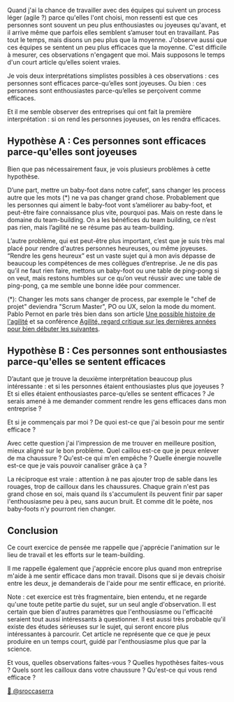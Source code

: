 Quand j'ai la chance de travailler avec des équipes qui suivent un process
léger (agile ?) parce qu'elles l'ont choisi, mon ressenti est que ces personnes
sont souvent un peu plus enthousiastes ou joyeuses qu'avant, et il arrive même
que parfois elles semblent s’amuser tout en travaillant. Pas tout le temps,
mais disons un peu plus que la moyenne. J'observe aussi que ces équipes se
sentent un peu plus efficaces que la moyenne. C'est difficile à mesurer, ces
observations n'engagent que moi. Mais supposons le temps d'un court article
qu’elles soient vraies.

Je vois deux interprétations simplistes possibles à ces observations : ces
personnes sont efficaces parce-qu’elles sont joyeuses. Ou bien : ces personnes
sont enthousiastes parce-qu’elles se perçoivent comme efficaces.

Et il me semble observer des entreprises qui ont fait la première
interprétation : si on rend les personnes joyeuses, on les rendra efficaces.

## Hypothèse A : Ces personnes sont efficaces parce-qu'elles sont joyeuses

Bien que pas nécessairement faux, je vois plusieurs problèmes à cette
hypothèse.

D’une part, mettre un baby-foot dans notre cafet’, sans changer les process
autre que les mots (\*) ne va pas changer grand chose. Probablement que les
personnes qui aiment le baby-foot vont s’améliorer au baby-foot, et peut-être
faire connaissance plus vite, pourquoi pas. Mais on reste dans le domaine du
team-building. On a les bénéfices du team building, ce n’est pas rien, mais
l’agilité ne se résume pas au team-building.

L’autre problème, qui est peut-être plus important, c’est que je suis très mal
placé pour rendre d'autres personnes heureuses, ou même joyeuses. “Rendre les
gens heureux” est un vaste sujet qui à mon avis dépasse de beaucoup les
compétences de mes collègues d’entreprise. Je ne dis pas qu’il ne faut rien
faire, mettons un baby-foot ou une table de ping-pong si on veut, mais restons
humbles sur ce qu’on veut réussir avec une table de ping-pong, ça me semble une
bonne idée pour commencer.

(\*): Changer les mots sans changer de process, par exemple le "chef de projet"
deviendra "Scrum Master", PO ou UX, selon la mode du moment. Pablo Pernot en
parle très bien dans son article [Une possible histoire de l'agilité][h] et sa
conférence [Agilité, regard critique sur les dernières années pour bien débuter
les suivantes][r].

## Hypothèse B : Ces personnes sont enthousiastes parce-qu'elles se sentent efficaces

D’autant que je trouve la deuxième interprétation beaucoup plus intéressante :
et si les personnes étaient enthousiastes plus que joyeuses ? Et si elles
étaient enthousiastes parce-qu’elles se sentent efficaces ? Je serais amené à
me demander comment rendre les gens efficaces dans mon entreprise ?

Et si je commençais par moi ? De quoi est-ce que j'ai besoin pour me sentir
efficace ?

Avec cette question j'ai l'impression de me trouver en meilleure position,
mieux aligné sur le bon problème. Quel caillou est-ce que je peux enlever de ma
chaussure ? Qu'est-ce qui m'en empêche ? Quelle énergie nouvelle est-ce que je
vais pouvoir canaliser grâce à ça ?

La réciproque est vraie : attention à ne pas ajouter trop de sable dans les
rouages, trop de cailloux dans les chaussures. Chaque grain n'est pas grand
chose en soi, mais quand ils s'accumulent ils peuvent finir par saper
l'enthousiasme peu à peu, sans aucun bruit. Et comme dit le poète, nos
baby-foots n'y pourront rien changer.

## Conclusion

Ce court exercice de pensée me rappelle que j'apprécie l'animation sur le lieu
de travail et les efforts sur le team-building.

Il me rappelle également que j'apprécie encore plus quand mon entreprise m'aide
à me sentir efficace dans mon travail. Disons que si je devais choisir entre
les deux, je demanderais de l'aide pour me sentir efficace, en priorité.

Note : cet exercice est très fragmentaire, bien entendu, et ne regarde qu'une
toute petite partie du sujet, sur un seul angle d'observation. Il est certain
que bien d'autres paramètres que l'enthousiasme ou l'efficacité seraient tout
aussi intéressants à questionner. Il est aussi très probable qu'il existe des
études sérieuses sur le sujet, qui seront encore plus intéressantes à
parcourir.  Cet article ne représente que ce que je peux produire en un temps
court, guidé par l'enthousiasme plus que par la science.

Et vous, quelles observations faites-vous ? Quelles hypothèses faites-vous ?
Quels sont les cailloux dans votre chaussure ? Qu'est-ce qui vous rend efficace
?

[🧵 @sroccaserra](https://mastodon.social/@sroccaserra/111607521858953348)

[r]: https://pablopernot.fr/2021/02/agilite-regard-critique-sur-les-dernieres-annees-pour-bien-debuter-les-suivantes/
[h]: https://pablopernot.fr/2020/11/une-possible-histoire-de-lagilite/
